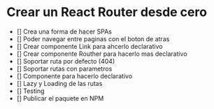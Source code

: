 # Crear un React Router desde cero

- [] Crea una forma de hacer SPAs
- [] Poder navegar entre paginas con el boton de atras
- [] Crear componente Link para ahcerlo declarativo
- [] Crear componente Routher para hacerlo mas declarativo
- [] Soportar ruta por defecto (404)
- [] Soportar rutas con parametros
- [] Componente <Route /> para hacerlo declarativo
- [] Lazy y Loading de las rutas
- [] Testing 
- [] Publicar el paquete en NPM 
